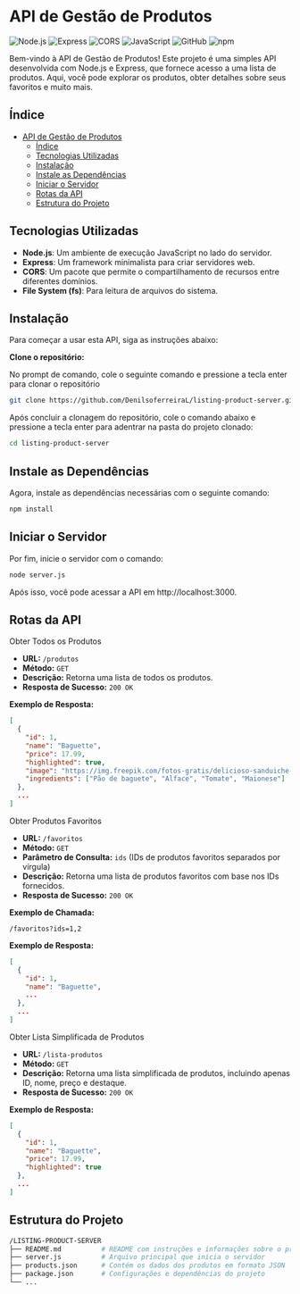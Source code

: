 # API de Gestão de Produtos 

![Node.js](https://img.shields.io/badge/Node.js-339933?style=flat&logo=nodedotjs&logoColor=white) 
![Express](https://img.shields.io/badge/Express-404D59?style=flat&logo=express&logoColor=white)
![CORS](https://img.shields.io/badge/CORS-enabled-brightgreen)
![JavaScript](https://img.shields.io/badge/JavaScript-F7DF1E?style=flat&logo=javascript&logoColor=black)
![GitHub](https://img.shields.io/badge/GitHub-181717?style=flat&logo=github&logoColor=white)
![npm](https://img.shields.io/badge/npm-v7.20.3-red)

Bem-vindo à API de Gestão de Produtos! Este projeto é uma simples API desenvolvida com Node.js e Express, que fornece acesso a uma lista de produtos. Aqui, você pode explorar os produtos, obter detalhes sobre seus favoritos e muito mais.

## Índice

- [API de Gestão de Produtos](#api-de-gestão-de-produtos)
  - [Índice](#índice)
  - [Tecnologias Utilizadas](#tecnologias-utilizadas)
  - [Instalação](#instalação)
  - [Instale as Dependências](#instale-as-dependências)
  - [Iniciar o Servidor](#iniciar-o-servidor)
  - [Rotas da API](#rotas-da-api)
  - [Estrutura do Projeto](#estrutura-do-projeto)


## Tecnologias Utilizadas

- **Node.js**: Um ambiente de execução JavaScript no lado do servidor.
- **Express**: Um framework minimalista para criar servidores web.
- **CORS**: Um pacote que permite o compartilhamento de recursos entre diferentes domínios.
- **File System (fs)**: Para leitura de arquivos do sistema.

## Instalação

Para começar a usar esta API, siga as instruções abaixo:

   **Clone o repositório:**
  
  No prompt de comando, cole o seguinte comando e pressione a tecla enter para clonar o repositório 
   ```bash
   git clone https://github.com/DenilsoferreiraL/listing-product-server.git
   ```
   Após concluir a clonagem do repositório, cole o comando abaixo e pressione a tecla enter para adentrar na pasta do projeto clonado:
   ```bash
   cd listing-product-server
   ```

## Instale as Dependências

Agora, instale as dependências necessárias com o seguinte comando:

```bash
npm install
```

## Iniciar o Servidor

Por fim, inicie o servidor com o comando:

```bash
node server.js
```
Após isso, você pode acessar a API em http://localhost:3000.

## Rotas da API

 Obter Todos os Produtos

- **URL:** `/produtos`
- **Método:** `GET`
- **Descrição:** Retorna uma lista de todos os produtos.
- **Resposta de Sucesso:** `200 OK`

**Exemplo de Resposta:**

```json
[
  {
    "id": 1,
    "name": "Baguette",
    "price": 17.99,
    "highlighted": true,
    "image": "https://img.freepik.com/fotos-gratis/delicioso-sanduiche-com-alface_144627-33579.jpg?t=st=1728690249~exp=1728693849~hmac=dca2ed2e496a9a1746bde383e704bce93f2698a3df5231d1893831394d6390b4&w=1380",
    "ingredients": ["Pão de baguete", "Alface", "Tomate", "Maionese"]
  },
  ...
]
```

 Obter Produtos Favoritos

- **URL:** `/favoritos`
- **Método:** `GET`
- **Parâmetro de Consulta:** `ids` (IDs de produtos favoritos separados por vírgula)
- **Descrição:** Retorna uma lista de produtos favoritos com base nos IDs fornecidos.
- **Resposta de Sucesso:** `200 OK`

**Exemplo de Chamada:**

```
/favoritos?ids=1,2
```

**Exemplo de Resposta:**

```json
[
  {
    "id": 1,
    "name": "Baguette",
    ...
  },
  ...
]
```

Obter Lista Simplificada de Produtos

- **URL:** `/lista-produtos`
- **Método:** `GET`
- **Descrição:** Retorna uma lista simplificada de produtos, incluindo apenas ID, nome, preço e destaque.
- **Resposta de Sucesso:** `200 OK`

**Exemplo de Resposta:**

```json
[
  {
    "id": 1,
    "name": "Baguette",
    "price": 17.99,
    "highlighted": true
  },
  ...
]
```
## Estrutura do Projeto

```bash
/LISTING-PRODUCT-SERVER
├── README.md          # README com instruções e informações sobre o projeto
├── server.js          # Arquivo principal que inicia o servidor
├── products.json      # Contém os dados dos produtos em formato JSON
├── package.json       # Configurações e dependências do projeto
└── ...                
```


